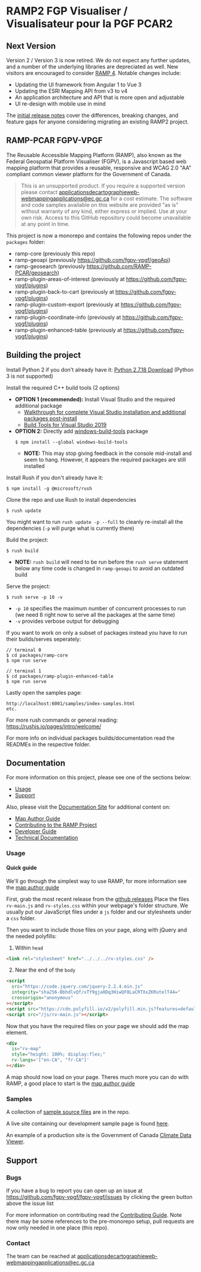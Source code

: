 # RAMP2 FGP Visualiser / Visualisateur pour la PGF PCAR2

## Next Version

Version 2 / Version 3 is now retired. We do not expect any further updates, and a number of the underlying libraries are depreciated as well. New visitors are encouraged to consider [RAMP 4](https://github.com/ramp4-pcar4/ramp4-pcar4). Notable changes include:

- Updating the UI framework from Angular 1 to Vue 3
- Updating the ESRI Mapping API from v3 to v4
- An application architecture and API that is more open and adjustable
- UI re-design with mobile use in mind

The [initial release notes](https://github.com/ramp4-pcar4/ramp4-pcar4/releases/tag/v4.0.0) cover the differences, breaking changes, and feature gaps for anyone considering migrating an existing RAMP2 project.

## RAMP-PCAR FGPV-VPGF

The Reusable Accessible Mapping Platform (RAMP), also known as the Federal Geospatial Platform Visualiser (FGPV), is a Javascript based web mapping platform that provides a reusable, responsive and WCAG 2.0 "AA" compliant common viewer platform for the Government of Canada. 

> This is an unsupported product. If you require a supported version please contact applicationsdecartographieweb-webmappingapplications@ec.gc.ca for a cost estimate. The software and code samples available on this website are provided "as is" without warranty of any kind, either express or implied. Use at your own risk. Access to this GitHub repository could become unavailable at any point in time. 

This project is now a monorepo and contains the following repos under the `packages` folder:

- ramp-core (previously this repo)
- ramp-geoapi (previously https://github.com/fgpv-vpgf/geoApi)
- ramp-geosearch (previously https://github.com/RAMP-PCAR/geosearch)
- ramp-plugin-areas-of-interest (previously at https://github.com/fgpv-vpgf/plugins)
- ramp-plugin-back-to-cart (previously at https://github.com/fgpv-vpgf/plugins)
- ramp-plugin-custom-export (previously at https://github.com/fgpv-vpgf/plugins)
- ramp-plugin-coordinate-info (previously at https://github.com/fgpv-vpgf/plugins)
- ramp-plugin-enhanced-table (previously at https://github.com/fgpv-vpgf/plugins)

## Building the project

Install Python 2 if you don't already have it: [Python 2.7.18 Download](https://www.python.org/downloads/release/python-2718/) (Python 3 is not supported)

Install the required C++ build tools (2 options)

- **OPTION 1 (recommended):** Install Visual Studio and the required additional package
  - [Walkthrough for complete Visual Studio installation and additional packages post-install](https://docs.microsoft.com/en-us/cpp/build/vscpp-step-0-installation?view=msvc-160)
  - [Build Tools for Visual Studio 2019](https://visualstudio.microsoft.com/downloads/#build-tools-for-visual-studio-2019)
- **OPTION 2:** Directly add [windows-build-tools](https://www.npmjs.com/package/windows-build-tools) package
  ```
  $ npm install --global windows-build-tools
  ```
  - **NOTE:** This may stop giving feedback in the console mid-install and seem to hang. However, it appears the required packages are still installed

Install Rush if you don't already have it:

```
$ npm install -g @microsoft/rush
```

Clone the repo and use Rush to install dependencies

```
$ rush update
```

You might want to run `rush update -p --full` to cleanly re-install all the dependencies (`-p` will purge what is currently there)

Build the project:

```
$ rush build
```

- **NOTE:** `rush build` will need to be run before the `rush serve` statement below any time code is changed in `ramp-geoapi` to avoid an outdated build

Serve the project:

```
$ rush serve -p 10 -v
```

- `-p 10` specifies the maximum number of concurrent processes to run (we need 8 right now to serve all the packages at the same time)
- `-v` provides verbose output for debugging

If you want to work on only a subset of packages instead you have to run their builds/serves seperately:

```
// terminal 0
$ cd packages/ramp-core
$ npm run serve

// terminal 1
$ cd packages/ramp-plugin-enhanced-table
$ npm run serve
```

Lastly open the samples page:

```
http://localhost:6001/samples/index-samples.html
etc.
```

For more rush commands or general reading: https://rushjs.io/pages/intro/welcome/

For more info on individual packages builds/documentation read the READMEs in the respective folder.

## Documentation

For more information on this project, please see one of the sections below:

- [Usage](#usage)
- [Support](#support)

Also, please visit the [Documentation Site](https://fgpv-vpgf.github.io/fgpv-vpgf/master/docs/#/home) for additional content on:

- [Map Author Guide](https://fgpv-vpgf.github.io/fgpv-vpgf/master/docs/#/mapauthor/intro)
- [Contributing to the RAMP Project](https://fgpv-vpgf.github.io/fgpv-vpgf/master/docs/#/contribute/getting_started)
- [Developer Guide](https://fgpv-vpgf.github.io/fgpv-vpgf/master/docs/#/developer/intro)
- [Technical Documentation](https://fgpv-vpgf.github.io/fgpv-vpgf/master/docs/#/technical/architecture)

### Usage

#### Quick guide

We'll go through the simplest way to use RAMP, for more information see the [map author guide](https://fgpv-vpgf.github.io/fgpv-vpgf/master/docs/#/mapauthor/intro)

First, grab the most recent release from the [github releases](https://github.com/fgpv-vpgf/fgpv-vpgf/releases)
Place the files `rv-main.js` and `rv-styles.css` within your webpage's folder structure. We usually put our JavaScript files under a `js` folder and our stylesheets under a `css` folder.

Then you want to include those files on your page, along with jQuery and the needed polyfills:

1. Within `head`

```html
<link rel="stylesheet" href="../../../rv-styles.css" />
```

2. Near the end of the `body`

```html
<script
  src="https://code.jquery.com/jquery-2.2.4.min.js"
  integrity="sha256-BbhdlvQf/xTY9gja0Dq3HiwQF8LaCRTXxZKRutelT44="
  crossorigin="anonymous"
></script>
<script src="https://cdn.polyfill.io/v2/polyfill.min.js?features=default,Object.entries,Object.values,Array.prototype.find,Array.prototype.findIndex,Array.prototype.values,Array.prototype.includes,HTMLCanvasElement.prototype.toBlob,String.prototype.repeat,String.prototype.codePointAt,String.fromCodePoint,NodeList.prototype.@@iterator,Promise,Promise.prototype.finally"></script>
<script src="/js/rv-main.js"></script>
```

Now that you have the required files on your page we should add the map element.

```html
<div
  is="rv-map"
  style="height: 100%; display:flex;"
  rv-langs='["en-CA", "fr-CA"]'
></div>
```

A map should now load on your page. Theres much more you can do with RAMP, a good place to start is the [map author guide](#map-author-guide)

### Samples

A collection of [sample source files](https://github.com/fgpv-vpgf/fgpv-vpgf/tree/master/packages/ramp-core/src/content/samples) are in the repo.

A live site containing our development sample page is found [here](https://fgpv-vpgf.github.io/fgpv-vpgf/master/samples/index-samples.html).

An example of a production site is the Government of Canada [Climate Data Viewer](https://climate-viewer.canada.ca/climate-maps.html).

## Support

### Bugs

If you have a bug to report you can open up an issue at https://github.com/fgpv-vpgf/fgpv-vpgf/issues by clicking the green button above the issue list

For more information on contributing read the [Contributing Guide](https://fgpv-vpgf.github.io/fgpv-vpgf/master/docs/#/contribute/getting_started). Note there may be some references to the pre-monorepo setup, pull requests are now only needed in one place (this repo).

### Contact

The team can be reached at applicationsdecartographieweb-webmappingapplications@ec.gc.ca

